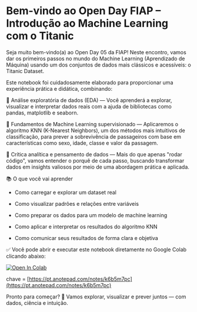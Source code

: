 # Bem-vindo ao Open Day FIAP – Introdução ao Machine Learning com o Titanic

Seja muito bem-vindo(a) ao Open Day 05 da FIAP! Neste encontro, vamos dar os primeiros passos no mundo do Machine Learning (Aprendizado de Máquina) usando um dos conjuntos de dados mais clássicos e acessíveis: o Titanic Dataset.

Este notebook foi cuidadosamente elaborado para proporcionar uma experiência prática e didática, combinando:

🔹 Análise exploratória de dados (EDA) — Você aprenderá a explorar, visualizar e interpretar dados reais com a ajuda de bibliotecas como pandas, matplotlib e seaborn.

🔹 Fundamentos de Machine Learning supervisionado — Aplicaremos o algoritmo KNN (K-Nearest Neighbors), um dos métodos mais intuitivos de classificação, para prever a sobrevivência de passageiros com base em características como sexo, idade, classe e valor da passagem.

🔹 Crítica analítica e pensamento de dados — Mais do que apenas "rodar código", vamos entender o porquê de cada passo, buscando transformar dados em insights valiosos por meio de uma abordagem prática e aplicada.

📚 O que você vai aprender

* Como carregar e explorar um dataset real

* Como visualizar padrões e relações entre variáveis

* Como preparar os dados para um modelo de machine learning

* Como aplicar e interpretar os resultados do algoritmo KNN

* Como comunicar seus resultados de forma clara e objetiva

✅ Você pode abrir e executar este notebook diretamente no Google Colab clicando abaixo:

[![Open In Colab](https://colab.research.google.com/assets/colab-badge.svg)](https://colab.research.google.com/github/FIAPON/open-day-2025/blob/main/ML_trad_titanic.ipynb)

chave  =  [https://pt.anotepad.com/notes/k6b5m7pc](https://pt.anotepad.com/notes/k6b5m7pc)


Pronto para começar? 🚀
Vamos explorar, visualizar e prever juntos — com dados, ciência e intuição.